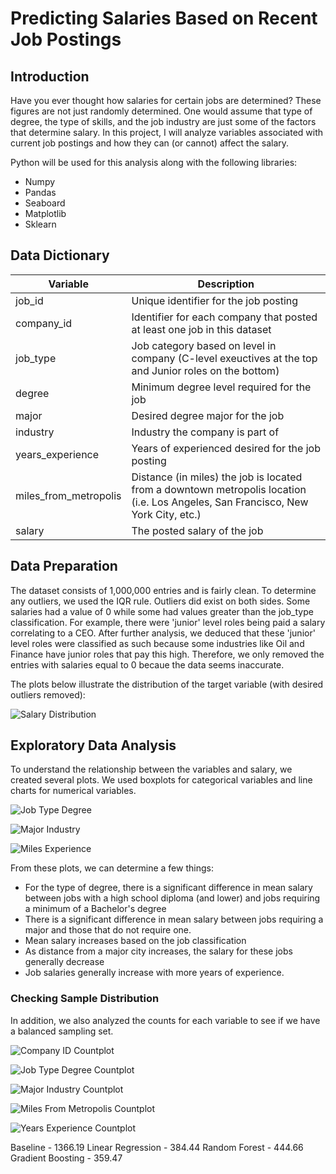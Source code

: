 # Predicting Salaries Based on Recent Job Postings

## Introduction
Have you ever thought how salaries for certain jobs are determined?  These figures are not just randomly determined.  One would assume that type of degree, the type of skills, and the job industry are just some of the factors that determine salary.  In this project, I will analyze variables associated with current job postings and how they can (or cannot) affect the salary.

Python will be used for this analysis along with the following libraries:
- Numpy
- Pandas
- Seaboard
- Matplotlib
- Sklearn

## Data Dictionary
| Variable | Description |
| -------- | ----------- |
| job_id | Unique identifier for the job posting |
| company_id | Identifier for each company that posted at least one job in this dataset |
| job_type | Job category based on level in company (C-level exeuctives at the top and Junior roles on the bottom) |
| degree | Minimum degree level required for the job |
| major | Desired degree major for the job |
| industry | Industry the company is part of |
| years_experience | Years of experienced desired for the job posting |
| miles_from_metropolis | Distance (in miles) the job is located from a downtown metropolis location (i.e. Los Angeles, San Francisco, New York City, etc.) |
| salary | The posted salary of the job |

## Data Preparation
The dataset consists of 1,000,000 entries and is fairly clean.  To determine any outliers, we used the IQR rule.  Outliers did exist on both sides.  Some salaries had a value of 0 while some had values greater than the job_type classification.  For example, there were 'junior' level roles being paid a salary correlating to a CEO.  After further analysis, we deduced that these 'junior' level roles were classified as such because some industries like Oil and Finance have junior roles that pay this high. Therefore, we only removed the entries with salaries equal to 0 becaue the data seems inaccurate.

The plots below illustrate the distribution of the target variable (with desired outliers removed):  

![Salary Distribution](https://user-images.githubusercontent.com/60159655/85882437-1d218400-b794-11ea-84af-44afb11f5abe.png)

## Exploratory Data Analysis
To understand the relationship between the variables and salary, we created several plots.  We used boxplots for categorical variables and line charts for numerical variables.

![Job Type Degree](https://user-images.githubusercontent.com/60159655/85888080-bdc87180-b79d-11ea-8851-73b7f6aace30.png)

![Major Industry](https://user-images.githubusercontent.com/60159655/85888197-f49e8780-b79d-11ea-9a9f-c190ae0c2943.png)

![Miles Experience](https://user-images.githubusercontent.com/60159655/85888643-d71ded80-b79e-11ea-883e-04d103ec0191.png)

From these plots, we can determine a few things:
- For the type of degree, there is a significant difference in mean salary between jobs with a high school diploma (and lower) and jobs requiring a minimum of a Bachelor's degree
- There is a significant difference in mean salary between jobs requiring a major and those that do not require one.
- Mean salary increases based on the job classification
- As distance from a major city increases, the salary for these jobs generally decrease
- Job salaries generally increase with more years of experience. 

### Checking Sample Distribution
In addition, we also analyzed the counts for each variable to see if we have a balanced sampling set.

![Company ID Countplot](https://user-images.githubusercontent.com/60159655/85899727-5ddcc580-b7b3-11ea-9d98-6b6b93956acb.png)

![Job Type Degree Countplot](https://user-images.githubusercontent.com/60159655/85901493-d8f3ab00-b7b6-11ea-8f93-50e97f6f3813.png)

![Major Industry Countplot](https://user-images.githubusercontent.com/60159655/85901592-04769580-b7b7-11ea-88a3-646c7215939f.png)

![Miles From Metropolis Countplot](https://user-images.githubusercontent.com/60159655/85901753-55868980-b7b7-11ea-9d90-dca09dc036b3.png)

![Years Experience Countplot](https://user-images.githubusercontent.com/60159655/85901825-77800c00-b7b7-11ea-83d4-8cc5650b9c10.png)

Baseline - 1366.19
Linear Regression - 384.44
Random Forest - 444.66
Gradient Boosting - 359.47
